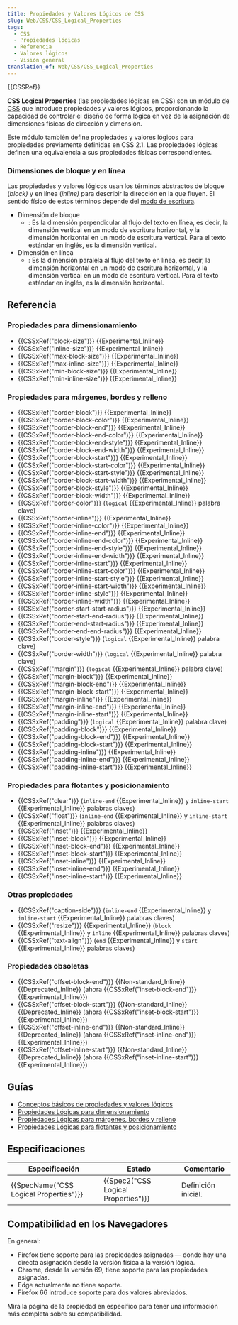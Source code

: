 ```yaml
---
title: Propiedades y Valores Lógicos de CSS
slug: Web/CSS/CSS_Logical_Properties
tags:
  - CSS
  - Propiedades lógicas
  - Referencia
  - Valores lógicos
  - Visión general
translation_of: Web/CSS/CSS_Logical_Properties
---
```

{{CSSRef}}

**CSS Logical Properties** (las propiedades lógicas en CSS) son un módulo de [CSS](/es/docs/Web/CSS) que introduce propiedades y valores lógicos, proporcionando la capacidad de controlar el diseño de forma lógica en vez de la asignación de dimensiones físicas de dirección y dimensión.

Este módulo también define propiedades y valores lógicos para propiedades previamente definidas en CSS 2.1. Las propiedades lógicas definen una equivalencia a sus propiedades físicas correspondientes.

### Dimensiones de bloque y en línea

Las propiedades y valores lógicos usan los términos abstractos de bloque (_block)_ y en línea (_inline)_ para describir la dirección en la que fluyen. El sentido físico de estos términos depende del [modo de escritura](/es/docs/Web/CSS/CSS_Writing_Modes).

- Dimensión de bloque
  - : Es la dimensión perpendicular al flujo del texto en línea, es decir, la dimensión vertical en un modo de escritura horizontal, y la dimensión horizontal en un modo de escritura vertical. Para el texto estándar en inglés, es la dimensión vertical.
- Dimensión en línea
  - : Es la dimensión paralela al flujo del texto en línea, es decir, la dimensión horizontal en un modo de escritura horizontal, y la dimensión vertical en un modo de escritura vertical. Para el texto estándar en inglés, es la dimensión horizontal.

## Referencia

### Propiedades para dimensionamiento

- {{CSSxRef("block-size")}} {{Experimental_Inline}}
- {{CSSxRef("inline-size")}} {{Experimental_Inline}}
- {{CSSxRef("max-block-size")}} {{Experimental_Inline}}
- {{CSSxRef("max-inline-size")}} {{Experimental_Inline}}
- {{CSSxRef("min-block-size")}} {{Experimental_Inline}}
- {{CSSxRef("min-inline-size")}} {{Experimental_Inline}}

### Propiedades para márgenes, bordes y relleno

- {{CSSxRef("border-block")}} {{Experimental_Inline}}
- {{CSSxRef("border-block-color")}} {{Experimental_Inline}}
- {{CSSxRef("border-block-end")}} {{Experimental_Inline}}
- {{CSSxRef("border-block-end-color")}} {{Experimental_Inline}}
- {{CSSxRef("border-block-end-style")}} {{Experimental_Inline}}
- {{CSSxRef("border-block-end-width")}} {{Experimental_Inline}}
- {{CSSxRef("border-block-start")}} {{Experimental_Inline}}
- {{CSSxRef("border-block-start-color")}} {{Experimental_Inline}}
- {{CSSxRef("border-block-start-style")}} {{Experimental_Inline}}
- {{CSSxRef("border-block-start-width")}} {{Experimental_Inline}}
- {{CSSxRef("border-block-style")}} {{Experimental_Inline}}
- {{CSSxRef("border-block-width")}} {{Experimental_Inline}}
- {{CSSxRef("border-color")}} (`logical` {{Experimental_Inline}} palabra clave)
- {{CSSxRef("border-inline")}} {{Experimental_Inline}}
- {{CSSxRef("border-inline-color")}} {{Experimental_Inline}}
- {{CSSxRef("border-inline-end")}} {{Experimental_Inline}}
- {{CSSxRef("border-inline-end-color")}} {{Experimental_Inline}}
- {{CSSxRef("border-inline-end-style")}} {{Experimental_Inline}}
- {{CSSxRef("border-inline-end-width")}} {{Experimental_Inline}}
- {{CSSxRef("border-inline-start")}} {{Experimental_Inline}}
- {{CSSxRef("border-inline-start-color")}} {{Experimental_Inline}}
- {{CSSxRef("border-inline-start-style")}} {{Experimental_Inline}}
- {{CSSxRef("border-inline-start-width")}} {{Experimental_Inline}}
- {{CSSxRef("border-inline-style")}} {{Experimental_Inline}}
- {{CSSxRef("border-inline-width")}} {{Experimental_Inline}}
- {{CSSxRef("border-start-start-radius")}} {{Experimental_Inline}}
- {{CSSxRef("border-start-end-radius")}} {{Experimental_Inline}}
- {{CSSxRef("border-end-start-radius")}} {{Experimental_Inline}}
- {{CSSxRef("border-end-end-radius")}} {{Experimental_Inline}}
- {{CSSxRef("border-style")}} (`logical` {{Experimental_Inline}} palabra clave)
- {{CSSxRef("border-width")}} (`logical` {{Experimental_Inline}} palabra clave)
- {{CSSxRef("margin")}} (`logical` {{Experimental_Inline}} palabra clave)
- {{CSSxRef("margin-block")}} {{Experimental_Inline}}
- {{CSSxRef("margin-block-end")}} {{Experimental_Inline}}
- {{CSSxRef("margin-block-start")}} {{Experimental_Inline}}
- {{CSSxRef("margin-inline")}} {{Experimental_Inline}}
- {{CSSxRef("margin-inline-end")}} {{Experimental_Inline}}
- {{CSSxRef("margin-inline-start")}} {{Experimental_Inline}}
- {{CSSxRef("padding")}} (`logical` {{Experimental_Inline}} palabra clave)
- {{CSSxRef("padding-block")}} {{Experimental_Inline}}
- {{CSSxRef("padding-block-end")}} {{Experimental_Inline}}
- {{CSSxRef("padding-block-start")}} {{Experimental_Inline}}
- {{CSSxRef("padding-inline")}} {{Experimental_Inline}}
- {{CSSxRef("padding-inline-end")}} {{Experimental_Inline}}
- {{CSSxRef("padding-inline-start")}} {{Experimental_Inline}}

### Propiedades para flotantes y posicionamiento

- {{CSSxRef("clear")}} (`inline-end` {{Experimental_Inline}} y `inline-start` {{Experimental_Inline}} palabras claves)
- {{CSSxRef("float")}} (`inline-end` {{Experimental_Inline}} y `inline-start` {{Experimental_Inline}} palabras claves)
- {{CSSxRef("inset")}} {{Experimental_Inline}}
- {{CSSxRef("inset-block")}} {{Experimental_Inline}}
- {{CSSxRef("inset-block-end")}} {{Experimental_Inline}}
- {{CSSxRef("inset-block-start")}} {{Experimental_Inline}}
- {{CSSxRef("inset-inline")}} {{Experimental_Inline}}
- {{CSSxRef("inset-inline-end")}} {{Experimental_Inline}}
- {{CSSxRef("inset-inline-start")}} {{Experimental_Inline}}

### Otras propiedades

- {{CSSxRef("caption-side")}} (`inline-end` {{Experimental_Inline}} y `inline-start` {{Experimental_Inline}} palabras claves)
- {{CSSxRef("resize")}} {{Experimental_Inline}} (`block` {{Experimental_Inline}} y `inline` {{Experimental_Inline}} palabras claves)
- {{CSSxRef("text-align")}} (`end` {{Experimental_Inline}} y `start` {{Experimental_Inline}} palabras claves)

### Propiedades obsoletas

- {{CSSxRef("offset-block-end")}} {{Non-standard_Inline}} {{Deprecated_Inline}} (ahora {{CSSxRef("inset-block-end")}} {{Experimental_Inline}})
- {{CSSxRef("offset-block-start")}} {{Non-standard_Inline}} {{Deprecated_Inline}} (ahora {{CSSxRef("inset-block-start")}} {{Experimental_Inline}})
- {{CSSxRef("offset-inline-end")}} {{Non-standard_Inline}} {{Deprecated_Inline}} (ahora {{CSSxRef("inset-inline-end")}} {{Experimental_Inline}})
- {{CSSxRef("offset-inline-start")}} {{Non-standard_Inline}} {{Deprecated_Inline}} (ahora {{CSSxRef("inset-inline-start")}} {{Experimental_Inline}})

## Guías

- [Conceptos básicos de propiedades y valores lógicos](/es/docs/Web/CSS/CSS_Logical_Properties/Basic_concepts)
- [Propiedades Lógicas para dimensionamiento](/es/docs/Web/CSS/CSS_Logical_Properties/Sizing)
- [Propiedades Lógicas para márgenes, bordes y relleno](/es/docs/Web/CSS/CSS_Logical_Properties/Sizing)
- [Propiedades Lógicas para flotantes y posicionamiento](/es/docs/Web/CSS/CSS_Logical_Properties/Sizing)

## Especificaciones

| Especificación                                       | Estado                                           | Comentario          |
| ---------------------------------------------------- | ------------------------------------------------ | ------------------- |
| {{SpecName("CSS Logical Properties")}} | {{Spec2("CSS Logical Properties")}} | Definición inicial. |

## Compatibilidad en los Navegadores

En general:

- Firefox tiene soporte para las propiedades asignadas — donde hay una directa asignación desde la versión física a la versión lógica.
- Chrome, desde la versión 69, tiene soporte para las propiedades asignadas.
- Edge actualmente no tiene soporte.
- Firefox 66 introduce soporte para dos valores abreviados.

Mira la página de la propiedad en específico para tener una información más completa sobre su compatibilidad.
